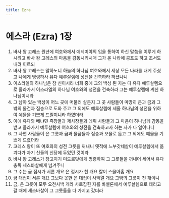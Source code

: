 ```yaml
---
title: Ezra
---
```


# 에스라 (Ezra) 1장
1. 바사 왕 고레스 원년에 여호와께서 예레미야의 입을 통하여 하신 말씀을 이루게 하시려고 바사 왕 고레스의 마음을 감동시키시매 그가 온 나라에 공포도 하고 조서도 내려 이르되
1. 바사 왕 고레스는 말하노니 하늘의 하나님 여호와께서 세상 모든 나라를 내게 주셨고 나에게 명령하사 유다 예루살렘에 성전을 건축하라 하셨나니
1. 이스라엘의 하나님은 참 신이시라 너희 중에 그의 백성 된 자는 다 유다 예루살렘으로 올라가서 이스라엘의 하나님 여호와의 성전을 건축하라 그는 예루살렘에 계신 하나님이시라
1. 그 남아 있는 백성이 어느 곳에 머물러 살든지 그 곳 사람들이 마땅히 은과 금과 그 밖의 물건과 짐승으로 도와 주고 그 외에도 예루살렘에 세울 하나님의 성전을 위하여 예물을 기쁘게 드릴지니라 하였더라
1. 이에 유다와 베냐민 족장들과 제사장들과 레위 사람들과 그 마음이 하나님께 감동을 받고 올라가서 예루살렘에 여호와의 성전을 건축하고자 하는 자가 다 일어나니
1. 그 사면 사람들이 은 그릇과 금과 물품들과 짐승과 보물로 돕고 그 외에도 예물을 기쁘게 드렸더라
1. 고레스 왕이 또 여호와의 성전 그릇을 꺼내니 옛적에 느부갓네살이 예루살렘에서 옮겨다가 자기 신들의 신당에 두었던 것이라
1. 바사 왕 고레스가 창고지기 미드르닷에게 명령하여 그 그릇들을 꺼내어 세어서 유다 총독 세스바살에게 넘겨주니
1. 그 수는 금 접시가 서른 개요 은 접시가 천 개요 칼이 스물아홉 개요
1. 금 대접이 서른 개요 그보다 못한 은 대접이 사백열 개요 그밖의 그릇이 천 개이니
1. 금, 은 그릇이 모두 오천사백 개라 사로잡힌 자를 바벨론에서 예루살렘으로 데리고 갈 때에 세스바살이 그 그릇들을 다 가지고 갔더라